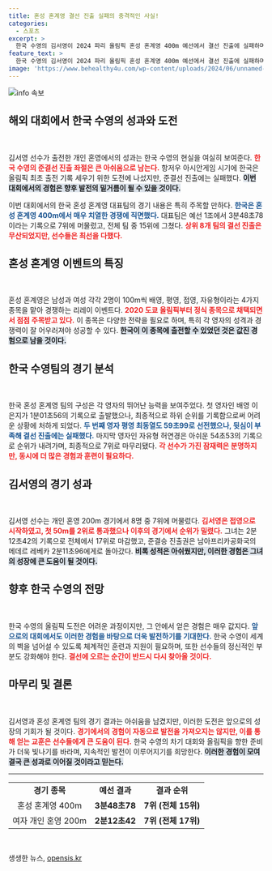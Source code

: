 ```yaml
---
title: 혼성 혼계영 결선 진출 실패의 충격적인 사실!
categories:
  - 스포츠
excerpt: >
  한국 수영의 김서영이 2024 파리 올림픽 혼성 혼계영 400m 예선에서 결선 진출에 실패하며 실망을 안겼다. 개인혼영에서도 준결선 진출이 좌절된 가운데, 세계의 벽은 여전히 높았다.
feature_text: >
  한국 수영의 김서영이 2024 파리 올림픽 혼성 혼계영 400m 예선에서 결선 진출에 실패하며 실망을 안겼다. 개인혼영에서도 준결선 진출이 좌절된 가운데, 세계의 벽은 여전히 높았다.
image: 'https://www.behealthy4u.com/wp-content/uploads/2024/06/unnamed-file.png'
---
```


<p><img src="https://www.behealthy4u.com/wp-content/uploads/2024/06/unnamed-file.png" alt="info 속보" /></p>

<h2 data-ke-size="size26">해외 대회에서 한국 수영의 성과와 도전</h2>

<p data-ke-size="size16">&nbsp;</p>

<p>김서영 선수가 출전한 개인 혼영에서의 성과는 한국 수영의 현실을 여실히 보여준다. <b><span style="color: #ee2323;">한국 수영의 준결선 진출 좌절은 큰 아쉬움으로 남는다.</span></b> 항저우 아시안게임 시기에 한국은 올림픽 최초 출전 기록 세우기 위한 도전에 나섰지만, 준결선 진출에는 실패했다. <b><span style="background-color: #21538527;">이번 대회에서의 경험은 향후 발전의 밑거름이 될 수 있을 것이다.</span></b> </p>

<p>이번 대회에서의 한국 혼성 혼계영 대표팀의 경기 내용은 특히 주목할 만하다. <b><span style="color: #1a5490;">한국은 혼성 혼계영 400m에서 매우 치열한 경쟁에 직면했다.</span></b> 대표팀은 예선 1조에서 3분48초78이라는 기록으로 7위에 머물렀고, 전체 팀 중 15위에 그쳤다. <b><span style="color: #ee2323;">상위 8개 팀의 결선 진출은 무산되었지만, 선수들은 최선을 다했다.</span></b></p>

<h2 data-ke-size="size26">혼성 혼계영 이벤트의 특징</h2>

<p data-ke-size="size16">&nbsp;</p>

<p>혼성 혼계영은 남성과 여성 각각 2명이 100m씩 배영, 평영, 접영, 자유형이라는 4가지 종목을 맡아 경쟁하는 리레이 이벤트다. <b><span style="color: #ee2323;">2020 도쿄 올림픽부터 정식 종목으로 채택되면서 점점 주목받고 있다.</span></b> 이 종목은 다양한 전략을 필요로 하며, 특히 각 영자의 성격과 경쟁력이 잘 어우러져야 성공할 수 있다. <b><span style="background-color: #21538527;">한국이 이 종목에 출전할 수 있었던 것은 값진 경험으로 남을 것이다.</span></b> </p>

<h2 data-ke-size="size26">한국 수영팀의 경기 분석</h2>

<p data-ke-size="size16">&nbsp;</p>

<p>한국 혼성 혼계영 팀의 구성은 각 영자의 뛰어난 능력을 보여주었다. 첫 영자인 배영 이은지가 1분01초56의 기록으로 출발했으나, 최종적으로 하위 순위를 기록함으로써 어려운 상황에 처하게 되었다. <b><span style="color: #1a5490;">두 번째 영자 평영 최동열도 59초99로 선전했으나, 뒷심이 부족해 결선 진출에는 실패했다.</span></b> 마지막 영자인 자유형 허연경은 아쉬운 54초53의 기록으로 순위가 내려가며, 최종적으로 7위로 마무리됐다. <b><span style="color: #ee2323;">각 선수가 가진 잠재력은 분명하지만, 동시에 더 많은 경험과 훈련이 필요하다.</span></b> </p>

<h2 data-ke-size="size26">김서영의 경기 성과</h2>

<p data-ke-size="size16">&nbsp;</p>

<p>김서영 선수는 개인 혼영 200m 경기에서 8명 중 7위에 머물렀다. <b><span style="color: #ee2323;">김서영은 접영으로 시작하였고, 첫 50m를 2위로 통과했으나 이후의 경기에서 순위가 밀렸다.</span></b> 그녀는 2분12초42의 기록으로 전체에서 17위로 마감했고, 준결승 진출권은 남아프리카공화국의 메데르 레베카 2분11초96에게로 돌아갔다. <b><span style="background-color: #21538527;">비록 성적은 아쉬웠지만, 이러한 경험은 그녀의 성장에 큰 도움이 될 것이다.</span></b> </p>

<h2 data-ke-size="size26">향후 한국 수영의 전망</h2>

<p data-ke-size="size16">&nbsp;</p>

<p>한국 수영의 올림픽 도전은 어려운 과정이지만, 그 안에서 얻은 경험은 매우 값지다. <b><span style="color: #1a5490;">앞으로의 대회에서도 이러한 경험을 바탕으로 더욱 발전하기를 기대한다.</span></b> 한국 수영이 세계의 벽을 넘어설 수 있도록 체계적인 훈련과 지원이 필요하며, 또한 선수들의 정신적인 부분도 강화해야 한다. <b><span style="color: #ee2323;">결선에 오르는 순간이 반드시 다시 찾아올 것이다.</span></b> </p>

<h2 data-ke-size="size26">마무리 및 결론</h2>

<p data-ke-size="size16">&nbsp;</p>

<p>김서영과 혼성 혼계영 팀의 경기 결과는 아쉬움을 남겼지만, 이러한 도전은 앞으로의 성장의 기회가 될 것이다. <b><span style="color: #ee2323;">경기에서의 경험이 자동으로 발전을 가져오지는 않지만, 이를 통해 얻는 교훈은 선수들에게 큰 도움이 된다.</span></b> 한국 수영의 차기 대회와 올림픽을 향한 준비가 더욱 빛나기를 바라며, 지속적인 발전이 이루어지기를 희망한다. <b><span style="background-color: #21538527;">이러한 경험이 모여 결국 큰 성과로 이어질 것이라고 믿는다.</span></b> </p>

<hr>

<table style="width: 100%; border-collapse: collapse;">
<tr>
<td style="text-align: center; height: 17px;"><b>경기 종목</b></td>
<td style="text-align: center; height: 17px;"><b>예선 결과</b></td>
<td style="text-align: center; height: 17px;"><b>결과 순위</b></td>
</tr>
<tr>
<td style="text-align: center; height: 17px;">혼성 혼계영 400m</td>
<td style="text-align: center; height: 17px;"><b>3분48초78</b></td>
<td style="text-align: center; height: 17px;"><b>7위 (전체 15위)</b></td>
</tr>
<tr>
<td style="text-align: center; height: 17px;">여자 개인 혼영 200m</td>
<td style="text-align: center; height: 17px;"><b>2분12초42</b></td>
<td style="text-align: center; height: 17px;"><b>7위 (전체 17위)</b></td>
</tr>
</table>

<p data-ke-size="size16">&nbsp;</p>
생생한 뉴스, <a href="https://opensis.kr" rel="dofollow">opensis.kr</a>


